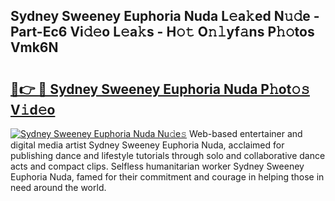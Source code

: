 ## Sydney Sweeney Euphoria Nuda L𝚎a𝚔ed N𝚞𝚍e - Part-Ec6 Vi𝚍𝚎o L𝚎a𝚔s - H𝚘𝚝 O𝚗𝚕yf𝚊ns P𝚑𝚘tos Vmk6N

# <h2><a href="http://kfdqo5j.oniu.top/?m=Sydney+Sweeney+Euphoria+Nuda">🔗👉 🔴 Sydney Sweeney Euphoria Nuda P𝚑ot𝚘𝚜 V𝚒d𝚎o</a></h2>

[![Sydney Sweeney Euphoria Nuda Nu𝚍e𝚜](https://i.imgur.com/0qMVB7G.gif)](http://kfdqo5j.oniu.top/?m=Sydney+Sweeney+Euphoria+Nuda)
Web-based entertainer and digital media artist Sydney Sweeney Euphoria Nuda, acclaimed for publishing dance and lifestyle tutorials through solo and collaborative dance acts and compact clips. Selfless humanitarian worker Sydney Sweeney Euphoria Nuda, famed for their commitment and courage in helping those in need around the world.  
